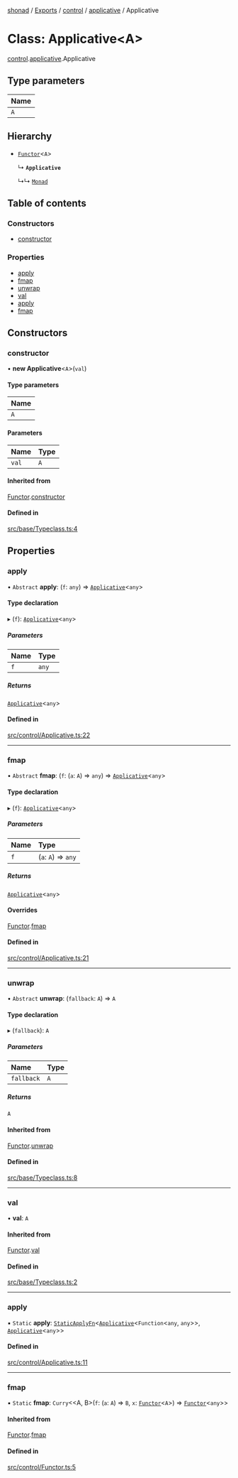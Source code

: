 [shonad](../README.md) / [Exports](../modules.md) / [control](../modules/control.md) / [applicative](../modules/control.applicative.md) / Applicative

# Class: Applicative<A\>

[control](../modules/control.md).[applicative](../modules/control.applicative.md).Applicative

## Type parameters

| Name |
| :------ |
| `A` |

## Hierarchy

- [`Functor`](control.functor.Functor.md)<`A`\>

  ↳ **`Applicative`**

  ↳↳ [`Monad`](control.monad.Monad.md)

## Table of contents

### Constructors

- [constructor](control.applicative.Applicative.md#constructor)

### Properties

- [apply](control.applicative.Applicative.md#apply)
- [fmap](control.applicative.Applicative.md#fmap)
- [unwrap](control.applicative.Applicative.md#unwrap)
- [val](control.applicative.Applicative.md#val)
- [apply](control.applicative.Applicative.md#apply-1)
- [fmap](control.applicative.Applicative.md#fmap-1)

## Constructors

### constructor

• **new Applicative**<`A`\>(`val`)

#### Type parameters

| Name |
| :------ |
| `A` |

#### Parameters

| Name | Type |
| :------ | :------ |
| `val` | `A` |

#### Inherited from

[Functor](control.functor.Functor.md).[constructor](control.functor.Functor.md#constructor)

#### Defined in

[src/base/Typeclass.ts:4](https://github.com/jonlaing/shonad/blob/1b075e8/src/base/Typeclass.ts#L4)

## Properties

### apply

• `Abstract` **apply**: (`f`: `any`) => [`Applicative`](control.applicative.Applicative.md)<`any`\>

#### Type declaration

▸ (`f`): [`Applicative`](control.applicative.Applicative.md)<`any`\>

##### Parameters

| Name | Type |
| :------ | :------ |
| `f` | `any` |

##### Returns

[`Applicative`](control.applicative.Applicative.md)<`any`\>

#### Defined in

[src/control/Applicative.ts:22](https://github.com/jonlaing/shonad/blob/1b075e8/src/control/Applicative.ts#L22)

___

### fmap

• `Abstract` **fmap**: (`f`: (`a`: `A`) => `any`) => [`Applicative`](control.applicative.Applicative.md)<`any`\>

#### Type declaration

▸ (`f`): [`Applicative`](control.applicative.Applicative.md)<`any`\>

##### Parameters

| Name | Type |
| :------ | :------ |
| `f` | (`a`: `A`) => `any` |

##### Returns

[`Applicative`](control.applicative.Applicative.md)<`any`\>

#### Overrides

[Functor](control.functor.Functor.md).[fmap](control.functor.Functor.md#fmap)

#### Defined in

[src/control/Applicative.ts:21](https://github.com/jonlaing/shonad/blob/1b075e8/src/control/Applicative.ts#L21)

___

### unwrap

• `Abstract` **unwrap**: (`fallback`: `A`) => `A`

#### Type declaration

▸ (`fallback`): `A`

##### Parameters

| Name | Type |
| :------ | :------ |
| `fallback` | `A` |

##### Returns

`A`

#### Inherited from

[Functor](control.functor.Functor.md).[unwrap](control.functor.Functor.md#unwrap)

#### Defined in

[src/base/Typeclass.ts:8](https://github.com/jonlaing/shonad/blob/1b075e8/src/base/Typeclass.ts#L8)

___

### val

• **val**: `A`

#### Inherited from

[Functor](control.functor.Functor.md).[val](control.functor.Functor.md#val)

#### Defined in

[src/base/Typeclass.ts:2](https://github.com/jonlaing/shonad/blob/1b075e8/src/base/Typeclass.ts#L2)

___

### apply

▪ `Static` **apply**: [`StaticApplyFn`](../modules/control.applicative.md#staticapplyfn)<[`Applicative`](control.applicative.Applicative.md)<`Function`<`any`, `any`\>\>, [`Applicative`](control.applicative.Applicative.md)<`any`\>\>

#### Defined in

[src/control/Applicative.ts:11](https://github.com/jonlaing/shonad/blob/1b075e8/src/control/Applicative.ts#L11)

___

### fmap

▪ `Static` **fmap**: `Curry`<<A, B\>(`f`: (`a`: `A`) => `B`, `x`: [`Functor`](control.functor.Functor.md)<`A`\>) => [`Functor`](control.functor.Functor.md)<`any`\>\>

#### Inherited from

[Functor](control.functor.Functor.md).[fmap](control.functor.Functor.md#fmap-1)

#### Defined in

[src/control/Functor.ts:5](https://github.com/jonlaing/shonad/blob/1b075e8/src/control/Functor.ts#L5)
